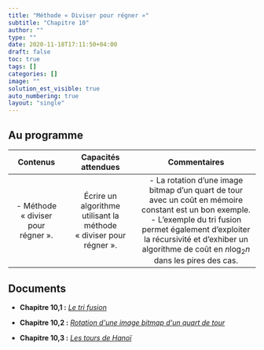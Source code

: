```yaml
---
title: "Méthode « Diviser pour régner »"
subtitle: "Chapitre 10"
author: ""
type: ""
date: 2020-11-18T17:11:50+04:00
draft: false
toc: true
tags: []
categories: []
image: ""
solution_est_visible: true
auto_numbering: true
layout: "single"
---
```


## Au programme

| Contenus | Capacités attendues | Commentaires |
|:-:|:-:|:-:|
| - Méthode «&nbsp;diviser pour régner&nbsp;». | Écrire un algorithme utilisant la méthode «&nbsp;diviser pour régner&nbsp;».  | - La rotation d’une image bitmap d’un quart de tour avec un coût en mémoire constant est un bon exemple.<br />- L’exemple du tri fusion permet également d’exploiter la récursivité et d’exhiber un algorithme de coût en $n \log_2 n$ dans les pires des cas. |


## Documents

- **Chapitre 10,1 :** [*Le tri fusion*](1-tri-fusion)

- **Chapitre 10,2 :** [*Rotation d'une image bitmap d'un quart de tour*](2-rotation-image)

- **Chapitre 10,3 :** [*Les tours de Hanoï*](3-tour-hanoi)




